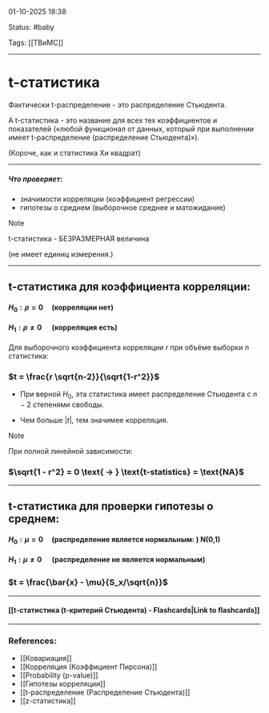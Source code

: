 
01-10-2025 18:38

Status: #baby 

Tags: [[ТВиМС]]

---
# t-статистика

Фактически t-распределение - это распределение Стьюдента.

А t-статистика -  это название для всех тех коэффициентов и показателей («любой функционал от данных, который при выполнении ​ имеет t-распределение (распределение Стьюдента)»).

(Короче, как и статистика Хи квадрат)

---
##### **Что проверяет:**

 - значимости корреляции (коэффициент регрессии)
 - гипотезы о среднем (выборочное среднее и матожидание)

> [!note]
> t-статистика - БЕЗРАЗМЕРНАЯ величина
> 
> (не имеет единиц измерения.)

---
## t-статистика для коэффициента корреляции:

#### $H_0: \rho = 0 \quad \text{(корреляции нет)}$
#### $H_1: \rho \ne 0 \quad \text{   (корреляция есть)}$   

Для выборочного коэффициента корреляции $r$ при объёме выборки $n$ статистика:

### $t = \frac{r \sqrt{n-2}}{\sqrt{1-r^2}}$

- При верной $H_0$​, эта статистика имеет распределение Стьюдента с $n-2$ степенями свободы.
    
- Чем больше $|t|$, тем значимее корреляция.

> [!note]
> При полной линейной зависимости:
> ### $\sqrt{1 - r^2} = 0 \text{ -> } \text{t-statistics} = \text{NA}$

---
## t-статистика для проверки гипотезы о среднем:

#### $H_0: \mu = 0 \quad \text{(распределение является нормальным: ) N(0,1)}$
#### $H_1: \mu \ne 0 \quad \text{   (распределение не является нормальным)}$   
### $t = \frac{\bar{x} - \mu}{S_x/\sqrt{n}}$


----
#### [[t-статистика (t-критерий Стьюдента) - Flashcards|Link to flashcards]]



---
### References:

- [[Ковариация]]
- [[Корреляция (Коэффициент Пирсона)]]
- [[Probability (p-value)]]
- [[Гипотезы корреляции]]
- [[t-распределение (Распределение Стьюдента)]]
- [[z-статистика]]